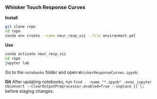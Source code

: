 ### Whisker Touch Response Curves

**Install**
```bash
git clone repo
cd repo
conda env create --name neur_resp_viz --file environment.yml
```

**Use**
```bash
conda activate neur_resp_viz
cd repo
jupyter lab
```

Go to the `notebooks` folder and open `WhiskerResponseCurves.ipynb`.

**Git**
After updating notebooks, run `find . -name "*.ipynb" -exec jupyter nbconvert --ClearOutputPreprocessor.enabled=True --inplace {} \;` before staging changes.
